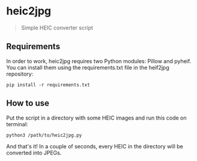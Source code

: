 # heic2jpg
> Simple HEIC converter script
## Requirements
In order to work, heic2jpg requires two Python modules: Pillow and pyheif.
You can install them using the requirements.txt file in the heif2jpg repository:
```
pip install -r requirements.txt
```
## How to use
Put the script in a directory with some HEIC images and run this code on terminal:
```
python3 /path/to/heic2jpg.py
```
And that's it! In a couple of seconds, every HEIC in the directory will be converted into JPEGs.
